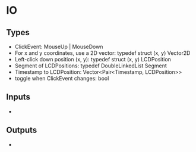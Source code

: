 # IO

## Types

- ClickEvent: MouseUp | MouseDown
- For x and y coordinates, use a 2D vector: typedef struct (x, y) Vector2D
- Left-click down position (x, y): typedef struct (x, y) LCDPosition
- Segment of LCDPositions: typedef DoubleLinkedList<LCDPosition> Segment
- Timestamp to LCDPosition: Vector<Pair<Timestamp, LCDPosition>>
- toggle when ClickEvent changes: bool

## Inputs

- 

## Outputs

- 